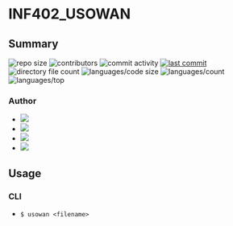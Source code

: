 # INF402_USOWAN
## Summary
![repo size](https://img.shields.io/github/repo-size/LTBS46/INF402_USOWAN) ![contributors](https://img.shields.io/github/contributors/LTBS46/INF402_USOWAN) ![commit activity](https://img.shields.io/github/commit-activity/w/LTBS46/INF402_USOWAN) [![last commit](https://img.shields.io/github/last-commit/LTBS46/INF402_USOWAN)](https://github.com/LTBS46/INF402_USOWAN/commits/main) ![directory file count](https://img.shields.io/github/directory-file-count/LTBS46/INF402_USOWAN) ![languages/code size](https://img.shields.io/github/languages/code-size/LTBS46/INF402_USOWAN) ![languages/count](https://img.shields.io/github/languages/count/LTBS46/INF402_USOWAN) ![languages/top](https://img.shields.io/github/languages/top/LTBS46/INF402_USOWAN)
### Author
- ![](https://img.shields.io/badge/-LTBS46-GREEN?logo=data:image/png;base64,iVBORw0KGgoAAAANSUhEUgAAAaQAAAGkAQMAAABEgsN2AAAABlBMVEWSX9vw8PCiGgh0AAAAeElEQVR4nO3LIQ7AIBAAwUt4AF/myZVVtIZKEnJnKmblJhNPoisoiqIoikqoGatGURRFURRFURRFURRFURRFURRFURRFVdSIXf1EfeOmKIqiKIqiKIqiKIqiKIqiKIqiKIqiKuowiqIoiqIoiqIoiqIoiqIo6nfqBe5jBI8DTWUvAAAAAElFTkSuQmCC)
- ![](https://img.shields.io/badge/-Lucien05-GREEN?logo=data:image/png;base64,iVBORw0KGgoAAAANSUhEUgAAAaQAAAGkAQMAAABEgsN2AAAABlBMVEXcdb3w8PACdPwSAAAAj0lEQVR4nO3LywmAMABEwYAFWJKtWaolePSkXowfYogIgui86+6E6UZ9oCiKoiiqrLqw1GSPhwtFURRFURRFURRFURRFURRFURRFURR1Ua3F85Asm1prs6re3yiKoiiKoiiKoijqCZVEURRFURRFURRFUV9QsTGeq9OZoiiKoiiKoiiKol6jClEURVHUj9QM7wRI0ewQdmIAAAAASUVORK5CYII=)
- ![](https://img.shields.io/badge/--GREEN?logo=)
- ![](https://img.shields.io/badge/--GREEN?logo=)
## Usage
### CLI
- `$ usowan <filename>`
